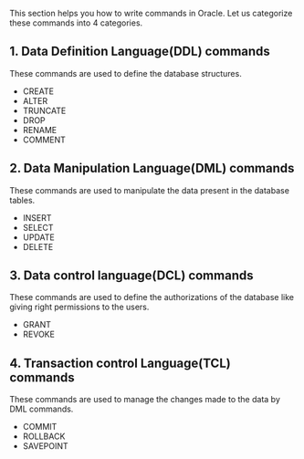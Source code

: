 This section helps you  how to write commands in Oracle. Let us categorize these commands into 4 categories.
## 1. Data Definition Language(DDL) commands
These commands are used to define the database structures. 
* CREATE
* ALTER
* TRUNCATE
* DROP
* RENAME
* COMMENT

## 2. Data Manipulation Language(DML) commands 
These commands are used to manipulate the data present in the database tables.
* INSERT
* SELECT
* UPDATE
* DELETE
## 3. Data control language(DCL) commands 
These commands are used to define the authorizations of the database like giving right permissions to the  users.
* GRANT
* REVOKE
## 4. Transaction control Language(TCL) commands
 These commands are used to manage the changes made to the data by DML commands. 
 * COMMIT
 * ROLLBACK
 * SAVEPOINT

